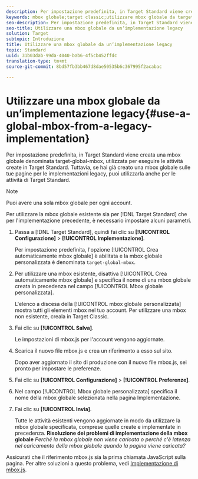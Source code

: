 ```yaml
---
description: Per impostazione predefinita, in Target Standard viene creata una mbox globale denominata target-global-mbox, utilizzata per eseguire le attività create in Target Standard. Tuttavia, se hai già creato una mbox globale sulle tue pagine per le implementazioni legacy, puoi utilizzarla anche per le attività di Target Standard.
keywords: mbox globale;target classic;utilizzare mbox globale da target classic
seo-description: Per impostazione predefinita, in Target Standard viene creata una mbox globale denominata target-global-mbox, utilizzata per eseguire le attività create in Target Standard. Tuttavia, se hai già creato una mbox globale sulle tue pagine per le implementazioni legacy, puoi utilizzarla anche per le attività di Target Standard.
seo-title: Utilizzare una mbox globale da unʼimplementazione legacy
solution: Target
subtopic: Introduzione
title: Utilizzare una mbox globale da unʼimplementazione legacy
topic: Standard
uuid: 31b03dab-99da-4040-bab6-4f5cb452ffdc
translation-type: tm+mt
source-git-commit: 8bd57fb3bb467d8dae50535b6c367995f2acabac

---
```



# Utilizzare una mbox globale da unʼimplementazione legacy{#use-a-global-mbox-from-a-legacy-implementation}

Per impostazione predefinita, in Target Standard viene creata una mbox globale denominata target-global-mbox, utilizzata per eseguire le attività create in Target Standard. Tuttavia, se hai già creato una mbox globale sulle tue pagine per le implementazioni legacy, puoi utilizzarla anche per le attività di Target Standard.

>[!NOTE]
>
>Puoi avere una sola mbox globale per ogni account.

Per utilizzare la mbox globale esistente sia per [!DNL Target Standard] che per l'implementazione precedente, è necessario impostare alcuni parametri.

1. Passa a [!DNL Target Standard], quindi fai clic su **[!UICONTROL Configurazione]** &gt; **[!UICONTROL Implementazione]**.

   Per impostazione predefinita, l'opzione [!UICONTROL Crea automaticamente mbox globale] è abilitata e la mbox globale personalizzata è denominata `target-global-mbox`.
1. Per utilizzare una mbox esistente, disattiva [!UICONTROL Crea automaticamente mbox globale] e specifica il nome di una mbox globale creata in precedenza nel campo [!UICONTROL Mbox globale personalizzata].

   L'elenco a discesa della [!UICONTROL mbox globale personalizzata] mostra tutti gli elementi mbox nel tuo account. Per utilizzare una mbox non esistente, creala in Target Classic.
1. Fai clic su **[!UICONTROL Salva]**.

   Le impostazioni di mbox.js per l'account vengono aggiornate.
1. Scarica il nuovo file mbox.js e crea un riferimento a esso sul sito.

   Dopo aver aggiornato il sito di produzione con il nuovo file mbox.js, sei pronto per impostare le preferenze.
1. Fai clic su **[!UICONTROL Configurazione]** &gt; **[!UICONTROL Preferenze]**.
1. Nel campo [!UICONTROL Mbox globale personalizzata] specifica il nome della mbox globale selezionata nella pagina Implementazione.
1. Fai clic su **[!UICONTROL Invia]**.

   Tutte le attività esistenti vengono aggiornate in modo da utilizzare la mbox globale specificata, comprese quelle create e implementate in precedenza.
   **Risoluzione dei problemi di implementazione della mbox globale** *Perché la mbox globale non viene caricata o perché c'è latenza nel caricamento della mbox globale quando la pagina viene caricata?*

Assicurati che il riferimento mbox.js sia la prima chiamata JavaScript sulla pagina. Per altre soluzioni a questo problema, vedi [Implementazione di mbox.js](../../../../c-implementing-target/c-implementing-target-for-client-side-web/t-mbox-download/mbox-download.md#task_4EAE26BB84FD4E1D858F411AEDF4B420).
